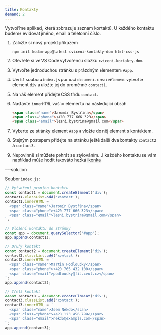 ```yaml
---
title: Kontakty
demand: 2
---
```


Vytvoříme aplikaci, která zobrazuje seznam kontaktů. U každého kontaktu budeme evidovat jméno, email a telefonní číslo.

1. Založte si nový projekt příkazem

   ```shell
   npm init kodim-app@latest cviceni-kontakty-dom html-css-js
   ```

1. Otevřete si ve VS Code vytvořenou složku `cviceni-kontakty-dom`.
1. Vytvořte jednoduchou stránku s prázdným elementem `#app`.
1. Uvnitř souboru`index.js` pomocí `document.createElement` vytvořte element `div` a uložte jej do proměnné `contact1`.
1. Na váš element přidejte CSS třídu `contact`.
1. Nastavte `innerHTML` vašho elementu na následujicí obsah
   ```html
   <span class="name">Jaromír Bystřina</span>
   <span class="phone">+420 777 666 323</span>
   <span class="email">lesni.bystrina@gmail.com</span>
   ```
1. Vyberte ze stránky element `#app` a vložte do něj element s kontaktem.
1. Stejným postupem přidejte na stránku ještě další dva kontakty `contact2` a `contact3`.
1. Nepovinně si můžete pohrát se stylováním. U každého kontaktu se vám například může hodit takováto hezká [ikonka](assets/contact.png).

---solution

Soubor `index.js`:

```js
// Vytvoření prvního kontaktu
const contact1 = document.createElement('div');
contact1.classList.add('contact');
contact1.innerHTML = `
  <span class="name">Jaromír Bystřina</span>
  <span class="phone">+420 777 666 323</span>
  <span class="email">lesni.bystrina@gmail.com</span>
`;

// Vložení kontaktu do stránky
const app = document.querySelector('#app');
app.append(contact1);

// Druhý kontakt
const contact2 = document.createElement('div');
contact2.classList.add('contact');
contact2.innerHTML = `
  <span class="name">Martin Podloucký</span>
  <span class="phone">+420 765 432 100</span>
  <span class="email">podloucky@fit.cvut.cz</span>
`;
app.append(contact2);

// Třetí kontakt
const contact3 = document.createElement('div');
contact3.classList.add('contact');
contact3.innerHTML = `
  <span class="name">Jsem Někdo</span>
  <span class="phone">+420 123 456 789</span>
  <span class="email">nekdo@example.com</span>
`;
app.append(contact3);
```
